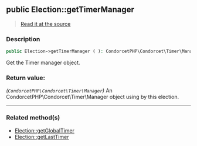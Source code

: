 ## public Election::getTimerManager

> [Read it at the source](https://github.com/julien-boudry/Condorcet/blob/master/src/Election.php#L201)

### Description    

```php
public Election->getTimerManager ( ): CondorcetPHP\Condorcet\Timer\Manager
```

Get the Timer manager object.
    

### Return value:   

*(`CondorcetPHP\Condorcet\Timer\Manager`)* An CondorcetPHP\Condorcet\Timer\Manager object using by this election.


---------------------------------------

### Related method(s)      

* [Election::getGlobalTimer](/Docs/ApiReferences/Election%20Class/public%20Election--getGlobalTimer.md)    
* [Election::getLastTimer](/Docs/ApiReferences/Election%20Class/public%20Election--getLastTimer.md)    
